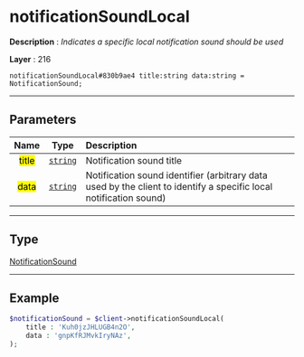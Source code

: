 # notificationSoundLocal

**Description** : *Indicates a specific local notification sound should be used*

**Layer** : 216

```tl
notificationSoundLocal#830b9ae4 title:string data:string = NotificationSound;
```

---

## Parameters

| Name | Type | Description |
| :---: | :---: | :--- |
| <mark>title</mark> | [`string`](type/string) | Notification sound title |
| <mark>data</mark> | [`string`](type/string) | Notification sound identifier (arbitrary data used by the client to identify a specific local notification sound) |

---

## Type

[NotificationSound](type/NotificationSound)

---

## Example

```php
$notificationSound = $client->notificationSoundLocal(
	title : 'Kuh0jzJHLUGB4n2O',
	data : 'gnpKfRJMvkIryNAz',
);
```